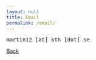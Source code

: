 ```yaml
---
layout: null
title: Email
permalink: /email/
---
```


<TT>martin12 [at] kth [dot] se</TT>

<p><a href="{{ '/' | relative_url }}">Back</a></p>